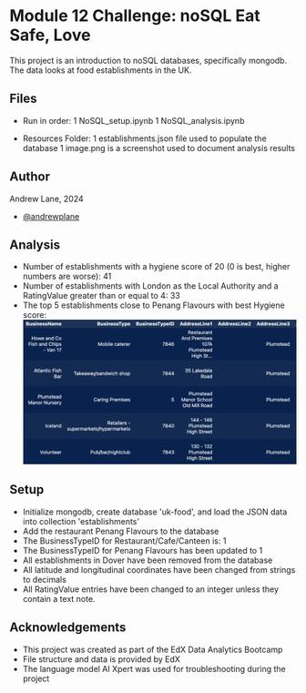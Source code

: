 # Module 12 Challenge: noSQL Eat Safe, Love

This project is an introduction to noSQL databases, specifically mongodb. The data looks at food establishments in the UK. 

## Files

- Run in order:
1 NoSQL_setup.ipynb
1 NoSQL_analysis.ipynb

- Resources Folder:
1 establishments.json file used to populate the database
1 image.png is a screenshot used to document analysis results

## Author

Andrew Lane, 2024
- [@andrewplane](https://github.com/andrewplane)

## Analysis

- Number of establishments with a hygiene score of 20 (0 is best, higher numbers are worse): 41
- Number of establishments with London as the Local Authority and a RatingValue greater than or equal to 4: 33
- The top 5 establishments close to Penang Flavours with best Hygiene score:
![alt text](Resources/image.png)

## Setup

- Initialize mongodb, create database 'uk-food', and load the JSON data into collection 'establishments'
- Add the restaurant Penang Flavours to the database
- The BusinessTypeID for Restaurant/Cafe/Canteen is: 1
- The BusinessTypeID for Penang Flavours has been updated to 1
- All establishments in Dover have been removed from the database
- All latitude and longitudinal coordinates have been changed from strings to decimals
- All RatingValue entries have been changed to an integer unless they contain a text note.

## Acknowledgements

 - This project was created as part of the EdX Data Analytics Bootcamp
 - File structure and data is provided by EdX
 - The language model AI Xpert was used for troubleshooting during the project

